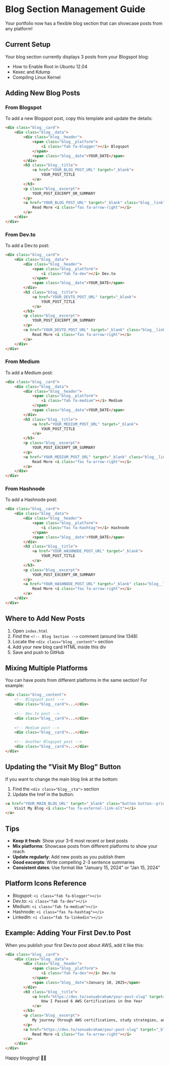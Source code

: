 # Blog Section Management Guide

Your portfolio now has a flexible blog section that can showcase posts from any platform!

## Current Setup

Your blog section currently displays 3 posts from your Blogspot blog:
- How to Enable Root in Ubuntu 12.04
- Kexec and Kdump
- Compiling Linux Kernel

## Adding New Blog Posts

### From Blogspot

To add a new Blogspot post, copy this template and update the details:

```html
<div class="blog__card">
    <div class="blog__data">
        <div class="blog__header">
            <span class="blog__platform">
                <i class="fab fa-blogger"></i> Blogspot
            </span>
            <span class="blog__date">YOUR_DATE</span>
        </div>
        <h3 class="blog__title">
            <a href="YOUR_BLOG_POST_URL" target="_blank">
                YOUR_POST_TITLE
            </a>
        </h3>
        <p class="blog__excerpt">
            YOUR_POST_EXCERPT_OR_SUMMARY
        </p>
        <a href="YOUR_BLOG_POST_URL" target="_blank" class="blog__link">
            Read More <i class="fas fa-arrow-right"></i>
        </a>
    </div>
</div>
```

### From Dev.to

To add a Dev.to post:

```html
<div class="blog__card">
    <div class="blog__data">
        <div class="blog__header">
            <span class="blog__platform">
                <i class="fab fa-dev"></i> Dev.to
            </span>
            <span class="blog__date">YOUR_DATE</span>
        </div>
        <h3 class="blog__title">
            <a href="YOUR_DEVTO_POST_URL" target="_blank">
                YOUR_POST_TITLE
            </a>
        </h3>
        <p class="blog__excerpt">
            YOUR_POST_EXCERPT_OR_SUMMARY
        </p>
        <a href="YOUR_DEVTO_POST_URL" target="_blank" class="blog__link">
            Read More <i class="fas fa-arrow-right"></i>
        </a>
    </div>
</div>
```

### From Medium

To add a Medium post:

```html
<div class="blog__card">
    <div class="blog__data">
        <div class="blog__header">
            <span class="blog__platform">
                <i class="fab fa-medium"></i> Medium
            </span>
            <span class="blog__date">YOUR_DATE</span>
        </div>
        <h3 class="blog__title">
            <a href="YOUR_MEDIUM_POST_URL" target="_blank">
                YOUR_POST_TITLE
            </a>
        </h3>
        <p class="blog__excerpt">
            YOUR_POST_EXCERPT_OR_SUMMARY
        </p>
        <a href="YOUR_MEDIUM_POST_URL" target="_blank" class="blog__link">
            Read More <i class="fas fa-arrow-right"></i>
        </a>
    </div>
</div>
```

### From Hashnode

To add a Hashnode post:

```html
<div class="blog__card">
    <div class="blog__data">
        <div class="blog__header">
            <span class="blog__platform">
                <i class="fas fa-hashtag"></i> Hashnode
            </span>
            <span class="blog__date">YOUR_DATE</span>
        </div>
        <h3 class="blog__title">
            <a href="YOUR_HASHNODE_POST_URL" target="_blank">
                YOUR_POST_TITLE
            </a>
        </h3>
        <p class="blog__excerpt">
            YOUR_POST_EXCERPT_OR_SUMMARY
        </p>
        <a href="YOUR_HASHNODE_POST_URL" target="_blank" class="blog__link">
            Read More <i class="fas fa-arrow-right"></i>
        </a>
    </div>
</div>
```

## Where to Add New Posts

1. Open `index.html`
2. Find the `<!-- Blog Section -->` comment (around line 1348)
3. Locate the `<div class="blog__content">` section
4. Add your new blog card HTML inside this div
5. Save and push to GitHub

## Mixing Multiple Platforms

You can have posts from different platforms in the same section! For example:

```html
<div class="blog__content">
    <!-- Blogspot post -->
    <div class="blog__card">...</div>
    
    <!-- Dev.to post -->
    <div class="blog__card">...</div>
    
    <!-- Medium post -->
    <div class="blog__card">...</div>
    
    <!-- Another Blogspot post -->
    <div class="blog__card">...</div>
</div>
```

## Updating the "Visit My Blog" Button

If you want to change the main blog link at the bottom:

1. Find the `<div class="blog__cta">` section
2. Update the href in the button:

```html
<a href="YOUR_MAIN_BLOG_URL" target="_blank" class="button button--primary">
    Visit My Blog <i class="fas fa-external-link-alt"></i>
</a>
```

## Tips

- **Keep it fresh**: Show your 3-6 most recent or best posts
- **Mix platforms**: Showcase posts from different platforms to show your reach
- **Update regularly**: Add new posts as you publish them
- **Good excerpts**: Write compelling 2-3 sentence summaries
- **Consistent dates**: Use format like "January 15, 2024" or "Jan 15, 2024"

## Platform Icons Reference

- Blogspot: `<i class="fab fa-blogger"></i>`
- Dev.to: `<i class="fab fa-dev"></i>`
- Medium: `<i class="fab fa-medium"></i>`
- Hashnode: `<i class="fas fa-hashtag"></i>`
- LinkedIn: `<i class="fab fa-linkedin"></i>`

## Example: Adding Your First Dev.to Post

When you publish your first Dev.to post about AWS, add it like this:

```html
<div class="blog__card">
    <div class="blog__data">
        <div class="blog__header">
            <span class="blog__platform">
                <i class="fab fa-dev"></i> Dev.to
            </span>
            <span class="blog__date">January 10, 2025</span>
        </div>
        <h3 class="blog__title">
            <a href="https://dev.to/sonuabraham/your-post-slug" target="_blank">
                How I Passed 6 AWS Certifications in One Year
            </a>
        </h3>
        <p class="blog__excerpt">
            My journey through AWS certifications, study strategies, and lessons learned. A comprehensive guide for aspiring cloud professionals.
        </p>
        <a href="https://dev.to/sonuabraham/your-post-slug" target="_blank" class="blog__link">
            Read More <i class="fas fa-arrow-right"></i>
        </a>
    </div>
</div>
```

Happy blogging! 📝✨